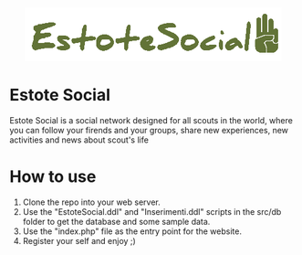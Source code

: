 <div align="center">
  <img src="https://github.com/GiovanniPisoni/Web-Technologies-Estote-Social/blob/main/src/img/logo.png">
</div>

# Estote Social
Estote Social is a social network designed for all scouts in the world, where you can follow your firends and your groups, share new experiences, new activities and news about scout's life
# How to use
1. Clone the repo into your web server.
2. Use the "EstoteSocial.ddl" and "Inserimenti.ddl" scripts in the src/db folder to get the database and some sample data.
3. Use the "index.php" file as the entry point for the website.
4. Register your self and enjoy ;)
